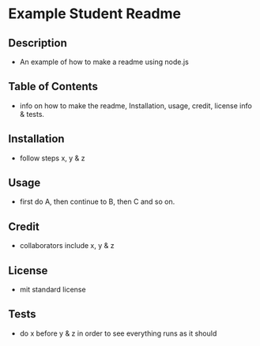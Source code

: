 # Example Student Readme

##  Description 
-  An example of how to make a readme using node.js

## Table of Contents
- info on how to make the readme, Installation, usage, credit, license info & tests.

## Installation
- follow steps x, y & z

## Usage
- first do A, then continue to B, then C and so on.

## Credit
- collaborators include x, y & z

## License
- mit standard license

## Tests
- do x before y & z in order to see everything runs as it should
